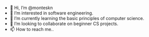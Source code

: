 - 👋 Hi, I’m @monteskn
- 👀 I’m interested in software engineering.
- 🌱 I’m currently learning the basic principles of computer science. 
- 💞️ I’m looking to collaborate on beginner CS projects. 
- 📫 How to reach me..

<!---
monteskn/monteskn is a ✨ special ✨ repository because its `README.md` (this file) appears on your GitHub profile.
You can click the Preview link to take a look at your changes.
--->
